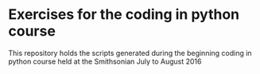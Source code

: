 # Exercises for the coding in python course

This repository holds the scripts generated during the beginning coding in python course held at the Smithsonian July to August 2016